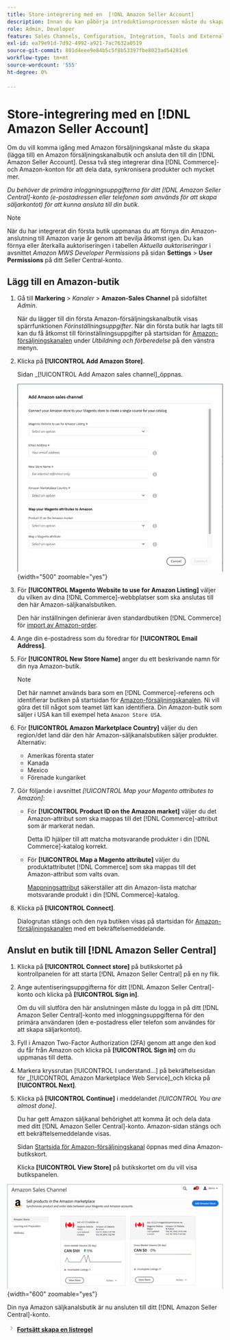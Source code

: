 ```yaml
---
title: Store-integrering med en  [!DNL Amazon Seller Account]
description: Innan du kan påbörja introduktionsprocessen måste du skapa (lägga till) en Amazon Sales Channel store och ansluta den till ditt Amazon Seller-konto.
role: Admin, Developer
feature: Sales Channels, Configuration, Integration, Tools and External Services
exl-id: ea79e91d-7d92-4992-a921-7ac7632a0519
source-git-commit: 801d4eee9e84b5c5f8b53397fbe8023ad54281e6
workflow-type: tm+mt
source-wordcount: '555'
ht-degree: 0%

---
```


# Store-integrering med en [!DNL Amazon Seller Account]

Om du vill komma igång med Amazon försäljningskanal måste du skapa (lägga till) en Amazon försäljningskanalbutik och ansluta den till din [!DNL Amazon Seller Account]. Dessa två steg integrerar dina [!DNL Commerce]- och Amazon-konton för att dela data, synkronisera produkter och mycket mer.

_Du behöver de primära inloggningsuppgifterna för ditt [!DNL Amazon Seller Central]-konto (e-postadressen eller telefonen som används för att skapa säljarkontot) för att kunna ansluta till din butik._

>[!NOTE]
>
>När du har integrerat din första butik uppmanas du att förnya din Amazon-anslutning till Amazon varje år genom att bevilja åtkomst igen. Du kan förnya eller återkalla auktoriseringen i tabellen _Aktuella auktoriseringar_ i avsnittet _Amazon MWS Developer Permissions_ på sidan **Settings** > **User Permissions** på ditt Seller Central-konto.

## Lägg till en Amazon-butik

1. Gå till **Markering** > _Kanaler_ > **Amazon-Sales Channel** på sidofältet _Admin_.

   När du lägger till din första Amazon-försäljningskanalbutik visas spärrfunktionen _Förinställningsuppgifter_. När din första butik har lagts till kan du få åtkomst till förinställningsuppgifter på startsidan för [Amazon-försäljningskanalen](./amazon-sales-channel-home.md) under _Utbildning och förberedelse_ på den vänstra menyn.

1. Klicka på **[!UICONTROL Add Amazon Store]**.

   Sidan _[!UICONTROL Add Amazon sales channel]_öppnas.

   ![Lägg till Amazon försäljningskanalbutik](assets/amazon-store-integration.png){width="500" zoomable="yes"}

1. För **[!UICONTROL Magento Website to use for Amazon Listing]** väljer du vilken av dina [!DNL Commerce]-webbplatser som ska anslutas till den här Amazon-säljkanalsbutiken.

   Den här inställningen definierar även standardbutiken [!DNL Commerce] för [import av Amazon-order](./order-settings.md).

1. Ange din e-postadress som du föredrar för **[!UICONTROL Email Address]**.

1. För **[!UICONTROL New Store Name]** anger du ett beskrivande namn för din nya Amazon-butik.

   >[!NOTE]
   >
   >Det här namnet används bara som en [!DNL Commerce]-referens och identifierar butiken på startsidan för [Amazon-försäljningskanalen](./amazon-sales-channel-home.md). Ni vill göra det till något som teamet lätt kan identifiera. Din Amazon-butik som säljer i USA kan till exempel heta `Amazon Store USA`.

1. För **[!UICONTROL Amazon Marketplace Country]** väljer du den region/det land där den här Amazon-säljkanalsbutiken säljer produkter. Alternativ:

   - Amerikas förenta stater
   - Kanada
   - Mexico
   - Förenade kungariket

1. Gör följande i avsnittet _[!UICONTROL Map your Magento attributes to Amazon]_:

   - För **[!UICONTROL Product ID on the Amazon market]** väljer du det Amazon-attribut som ska mappas till det [!DNL Commerce]-attribut som är markerat nedan.

     Detta ID hjälper till att matcha motsvarande produkter i din [!DNL Commerce]-katalog korrekt.

   - För **[!UICONTROL Map a Magento attribute]** väljer du produktattributet [!DNL Commerce] som ska mappas till det Amazon-attribut som valts ovan.

     [Mappningsattribut](./ob-creating-magento-attributes.md) säkerställer att din Amazon-lista matchar motsvarande produkt i din [!DNL Commerce]-katalog.

1. Klicka på **[!UICONTROL Connect]**.

   Dialogrutan stängs och den nya butiken visas på startsidan för [Amazon-försäljningskanalen](./amazon-sales-channel-home.md) med ett bekräftelsemeddelande.

## Anslut en butik till [!DNL Amazon Seller Central]

1. Klicka på **[!UICONTROL Connect store]** på butikskortet på kontrollpanelen för att starta [!DNL Amazon Seller Central] på en ny flik.

1. Ange autentiseringsuppgifterna för ditt [!DNL Amazon Seller Central]-konto och klicka på **[!UICONTROL Sign in]**.

   Om du vill slutföra den här anslutningen måste du logga in på ditt [!DNL Amazon Seller Central]-konto med inloggningsuppgifterna för den primära användaren (den e-postadress eller telefon som användes för att skapa säljarkontot).

1. Fyll i Amazon Two-Factor Authorization (2FA) genom att ange den kod du får från Amazon och klicka på **[!UICONTROL Sign in]** om du uppmanas till detta.

1. Markera kryssrutan [!UICONTROL I understand...] på bekräftelsesidan för _[!UICONTROL Amazon Marketplace Web Service]_och klicka på&#x200B;**[!UICONTROL Next]**.

1. Klicka på **[!UICONTROL Continue]** i meddelandet _[!UICONTROL You are almost done]_.

   Du har gett Amazon säljkanal behörighet att komma åt och dela data med ditt [!DNL Amazon Seller Central]-konto. Amazon-sidan stängs och ett bekräftelsemeddelande visas.

   Sidan [Startsida för Amazon-försäljningskanal](./amazon-sales-channel-home.md) öppnas med dina Amazon-butikskort.

   Klicka **[!UICONTROL View Store]** på butikskortet om du vill visa butikspanelen.

![Amazon-försäljningskanal hem med nytt butikskort](assets/asc-dashboard-after-2fa.png){width="600" zoomable="yes"}

Din nya Amazon säljkanalsbutik är nu ansluten till ditt [!DNL Amazon Seller Central]-konto.

![Nästa ikon](assets/btn-next.png) [**Fortsätt skapa en listregel**](./ob-create-listing-rule.md)
